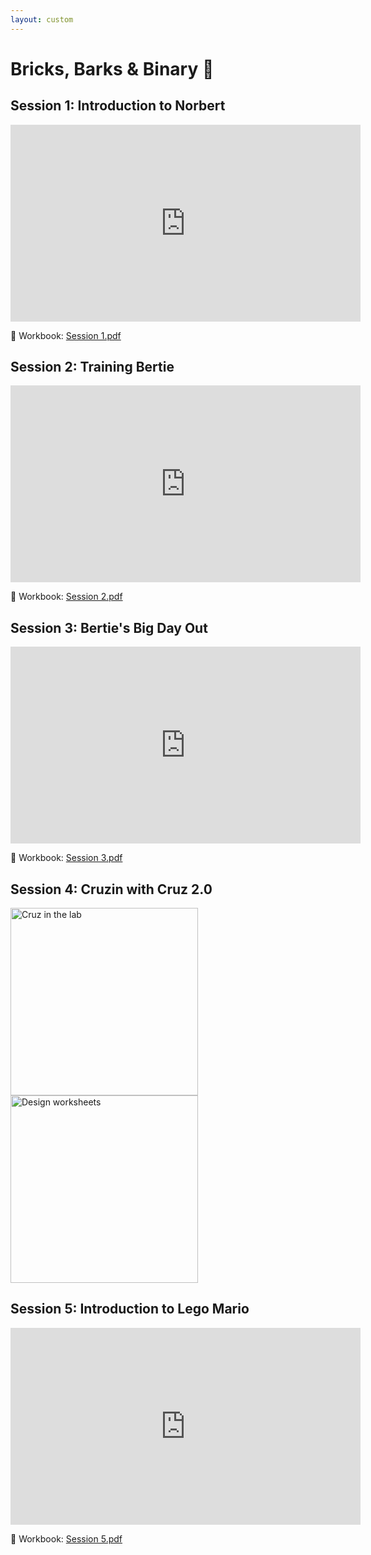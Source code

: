 ```yaml
---
layout: custom
---
```


# Bricks, Barks & Binary 🤖

## Session 1: Introduction to Norbert

<iframe width="560" height="315" src="https://www.youtube.com/embed/N4OYFEWdjkc?si=orsFHFuLEvd5g90o" title="YouTube video player" frameborder="0" allow="accelerometer; autoplay; clipboard-write; encrypted-media; gyroscope; picture-in-picture; web-share" referrerpolicy="strict-origin-when-cross-origin" allowfullscreen></iframe>

📓 Workbook: [Session 1.pdf](https://wucomputing-tga.github.io/levels/l4/Session_1.pdf) 

## Session 2: Training Bertie

<iframe width="560" height="315" src="https://www.youtube.com/embed/TGQFX3XYPoA?si=csKPFxd7vOn8Iwir" title="YouTube video player" frameborder="0" allow="accelerometer; autoplay; clipboard-write; encrypted-media; gyroscope; picture-in-picture; web-share" referrerpolicy="strict-origin-when-cross-origin" allowfullscreen></iframe>

📓 Workbook: [Session 2.pdf](https://wucomputing-tga.github.io/levels/l4/Session_2.pdf)

## Session 3: Bertie's Big Day Out

<iframe width="560" height="315" src="https://www.youtube.com/embed/FKhpenYVuUI?si=NalnnHxEBFmlxCNz" title="YouTube video player" frameborder="0" allow="accelerometer; autoplay; clipboard-write; encrypted-media; gyroscope; picture-in-picture; web-share" referrerpolicy="strict-origin-when-cross-origin" allowfullscreen></iframe>

📓 Workbook: [Session 3.pdf](https://wucomputing-tga.github.io/levels/l4/Session_3.pdf)

## Session 4: Cruzin with Cruz 2.0

<img src="https://wucomputing-tga.github.io/img/cruz.jpeg" alt="Cruz in the lab" width="300"><img src="https://wucomputing-tga.github.io/img/design_papers.jpeg" alt="Design worksheets" width="300"><br>

## Session 5: Introduction to Lego Mario

<iframe width="560" height="315" src="https://www.youtube.com/embed/h--5NsCHj0o?si=j-yFcDRCqoAyNIbF" title="YouTube video player" frameborder="0" allow="accelerometer; autoplay; clipboard-write; encrypted-media; gyroscope; picture-in-picture; web-share" referrerpolicy="strict-origin-when-cross-origin" allowfullscreen></iframe>

📓 Workbook: [Session 5.pdf](https://wucomputing-tga.github.io/levels/l4/Session_5.pdf)
